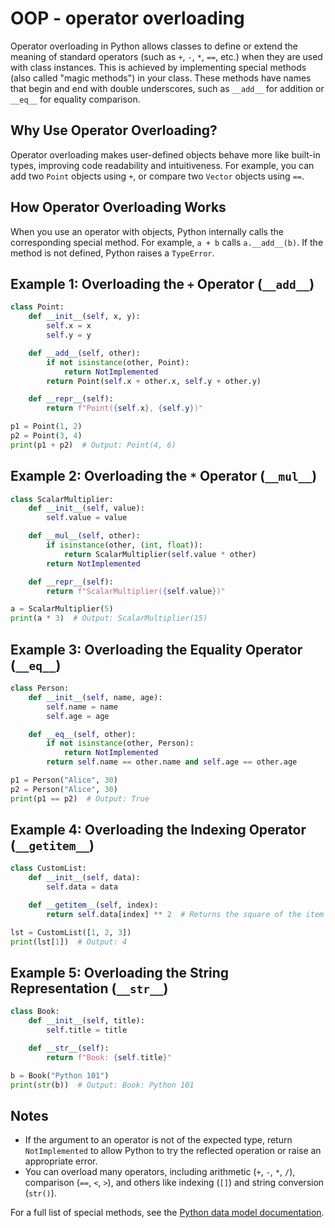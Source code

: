 # OOP - operator overloading

Operator overloading in Python allows classes to define or extend the meaning of standard operators (such as `+`, `-`, `*`, `==`, etc.) when they are used with class instances. This is achieved by implementing special methods (also called "magic methods") in your class. These methods have names that begin and end with double underscores, such as `__add__` for addition or `__eq__` for equality comparison.

## Why Use Operator Overloading?

Operator overloading makes user-defined objects behave more like built-in types, improving code readability and intuitiveness. For example, you can add two `Point` objects using `+`, or compare two `Vector` objects using `==`.

## How Operator Overloading Works

When you use an operator with objects, Python internally calls the corresponding special method. For example, `a + b` calls `a.__add__(b)`. If the method is not defined, Python raises a `TypeError`.

## Example 1: Overloading the `+` Operator (`__add__`)

```python
class Point:
    def __init__(self, x, y):
        self.x = x
        self.y = y

    def __add__(self, other):
        if not isinstance(other, Point):
            return NotImplemented
        return Point(self.x + other.x, self.y + other.y)

    def __repr__(self):
        return f"Point({self.x}, {self.y})"

p1 = Point(1, 2)
p2 = Point(3, 4)
print(p1 + p2)  # Output: Point(4, 6)
```

## Example 2: Overloading the `*` Operator (`__mul__`)

```python
class ScalarMultiplier:
    def __init__(self, value):
        self.value = value

    def __mul__(self, other):
        if isinstance(other, (int, float)):
            return ScalarMultiplier(self.value * other)
        return NotImplemented

    def __repr__(self):
        return f"ScalarMultiplier({self.value})"

a = ScalarMultiplier(5)
print(a * 3)  # Output: ScalarMultiplier(15)
```

## Example 3: Overloading the Equality Operator (`__eq__`)

```python
class Person:
    def __init__(self, name, age):
        self.name = name
        self.age = age

    def __eq__(self, other):
        if not isinstance(other, Person):
            return NotImplemented
        return self.name == other.name and self.age == other.age

p1 = Person("Alice", 30)
p2 = Person("Alice", 30)
print(p1 == p2)  # Output: True
```

## Example 4: Overloading the Indexing Operator (`__getitem__`)

```python
class CustomList:
    def __init__(self, data):
        self.data = data

    def __getitem__(self, index):
        return self.data[index] ** 2  # Returns the square of the item

lst = CustomList([1, 2, 3])
print(lst[1])  # Output: 4
```

## Example 5: Overloading the String Representation (`__str__`)

```python
class Book:
    def __init__(self, title):
        self.title = title

    def __str__(self):
        return f"Book: {self.title}"

b = Book("Python 101")
print(str(b))  # Output: Book: Python 101
```

## Notes

- If the argument to an operator is not of the expected type, return `NotImplemented` to allow Python to try the reflected operation or raise an appropriate error.
- You can overload many operators, including arithmetic (`+`, `-`, `*`, `/`), comparison (`==`, `<`, `>`), and others like indexing (`[]`) and string conversion (`str()`).

For a full list of special methods, see the [Python data model documentation](https://docs.python.org/3/reference/datamodel.html#special-method-names).
